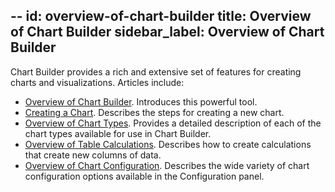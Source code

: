 --
id: overview-of-chart-builder
title: Overview of Chart Builder
sidebar_label: Overview of Chart Builder
---

Chart Builder provides a rich and extensive set of features for creating charts and visualizations. Articles include:
* [Overview of Chart Builder](). Introduces this powerful tool. 
* [Creating a Chart](). Describes the steps for creating a new chart. 
* [Overview of Chart Types](). Provides a detailed description of each of the chart types available for use in Chart Builder.  
* [Overview of Table Calculations](). Describes how to create calculations that create new columns of data. 
* [Overview of Chart Configuration](). Describes the wide variety of chart configuration options available in the Configuration panel. 
